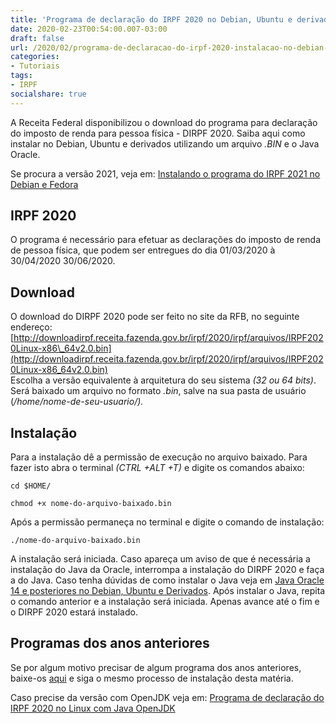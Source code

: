 ```yaml
---
title: 'Programa de declaração do IRPF 2020 no Debian, Ubuntu e derivados (Arquivo .bin + Java Oracle)'
date: 2020-02-23T00:54:00.007-03:00
draft: false
url: /2020/02/programa-de-declaracao-do-irpf-2020-instalacao-no-debian-e-derivados.html
categories:
- Tutoriais
tags: 
- IRPF
socialshare: true
---
```


A Receita Federal disponibilizou o download do programa para declaração do imposto de renda para pessoa física - DIRPF 2020. Saiba aqui como instalar no Debian, Ubuntu e derivados utilizando um arquivo _.BIN_ e o Java Oracle.

<!--more--> 
  
Se procura a versão 2021, veja em: [Instalando o programa do IRPF 2021 no Debian e Fedora](https://info.wsouza.com.br/2021/02/instalando-o-programa-do-irpf-no-debian-e-fedora.html)

## IRPF 2020

O programa é necessário para efetuar as declarações do imposto de renda de pessoa física, que podem ser entregues do dia 01/03/2020 à 30/04/2020 30/06/2020.  
  
## Download

O download do DIRPF 2020 pode ser feito no site da RFB, no seguinte endereço: [http://downloadirpf.receita.fazenda.gov.br/irpf/2020/irpf/arquivos/IRPF2020Linux-x86\_64v2.0.bin](http://downloadirpf.receita.fazenda.gov.br/irpf/2020/irpf/arquivos/IRPF2020Linux-x86_64v2.0.bin)  
Escolha a versão equivalente à arquitetura do seu sistema _(32 ou 64 bits)_. Será baixado um arquivo no formato _.bin_, salve na sua pasta de usuário (_/home/nome-de-seu-usuario/)._  
  
## Instalação

Para a instalação dê a permissão de execução no arquivo baixado. Para fazer isto abra o terminal _(CTRL +ALT +T)_ e digite os comandos abaixo:  

`cd $HOME/`

`chmod +x nome-do-arquivo-baixado.bin`

Após a permissão permaneça no terminal e digite o comando de instalação:

`./nome-do-arquivo-baixado.bin`

A instalação será iniciada. Caso apareça um aviso de que é necessária a instalação do Java da Oracle, interrompa a instalação do DIRPF 2020 e faça a do Java. Caso tenha dúvidas de como instalar o Java veja em [Java Oracle 14 e posteriores no Debian, Ubuntu e Derivados](https://info.wsouza.com.br/2020/03/java-oracle-14-e-posteriores-no-debian-ubuntu-e-derivados.html). Após instalar o Java, repita o comando anterior e a instalação será iniciada. Apenas avance até o fim e o DIRPF 2020 estará instalado.  
  
## Programas dos anos anteriores

Se por algum motivo precisar de algum programa dos anos anteriores, baixe-os [aqui](http://receita.economia.gov.br/orientacao/tributaria/declaracoes-e-demonstrativos/dirpf/entrega-da-declaracao-do-irpf/download-programas-dirpf) e siga o mesmo processo de instalação desta matéria.

Caso precise da versão com OpenJDK veja em: [Programa de declaração do IRPF 2020 no Linux com Java OpenJDK](https://info.wsouza.com.br/2020/03/programa-de-declaracao-do-irpf-2020-no-linux-com-java-openjdk.html)
